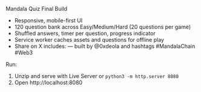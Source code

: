 
Mandala Quiz Final Build
- Responsive, mobile-first UI
- 120 question bank across Easy/Medium/Hard (20 questions per game)
- Shuffled answers, timer per question, progress indicator
- Service worker caches assets and questions for offline play
- Share on X includes: — built by @0xdeola and hashtags #MandalaChain #Web3

Run:
1. Unzip and serve with Live Server or `python3 -m http.server 8080`
2. Open http://localhost:8080
